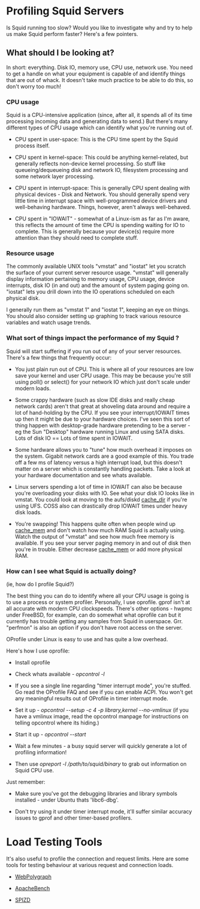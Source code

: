 # Profiling Squid Servers

Is Squid running too slow? Would you like to investigate why and try to
help us make Squid perform faster? Here's a few pointers.

## What should I be looking at?

In short: everything. Disk IO, memory use, CPU use, network use. You
need to get a handle on what your equipment is capable of and identify
things that are out of whack. It doesn't take much practice to be able
to do this, so don't worry too much\!

### CPU usage

Squid is a CPU-intensive application (since, after all, it spends all of
its time processing incoming data and generating data to send.) But
there's many different types of CPU usage which can identify what you're
running out of.

  - CPU spent in user-space: This is the CPU time spent by the Squid
    process itself.

  - CPU spent in kernel-space: This could be anything kernel-related,
    but generally reflects non-device kernel processing. So stuff like
    queueing/dequeueing disk and network IO, filesystem processing and
    some network layer processing.

  - CPU spent in interrupt-space: This is generally CPU spent dealing
    with physical devices - Disk and Network. You should generally spend
    very little time in interrupt space with well-programmed device
    drivers and well-behaving hardware. Things, however, aren't always
    well-behaved.

  - CPU spent in "IOWAIT" - somewhat of a Linux-ism as far as I'm aware,
    this reflects the amount of time the CPU is spending waiting for IO
    to complete. This is generally because your device(s) require more
    attention than they should need to complete stuff.

### Resource usage

The commonly available UNIX tools "vmstat" and "iostat" let you scratch
the surface of your current server resource usage. "vmstat" will
generally display information pertaining to memory usage, CPU usage,
device interrupts, disk IO (in and out) and the amount of system paging
going on. "iostat" lets you drill down into the IO operations scheduled
on each physical disk.

I generally run them as "vmstat 1" and "iostat 1", keeping an eye on
things. You should also consider setting up graphing to track various
resource variables and watch usage trends.

### What sort of things impact the performance of my Squid ?

Squid will start suffering if you run out of any of your server
resources. There's a few things that frequently occur:

  - You just plain run out of CPU. This is where all of your resources
    are low save your kernel and user CPU usage. This may be because
    you're still using poll() or select() for your network IO which just
    don't scale under modern loads.

  - Some crappy hardware (such as slow IDE disks and really cheap
    network cards) aren't that great at shoveling data around and
    require a lot of hand-holding by the CPU. If you see your
    interrupt/IOWAIT times up then it might be due to your hardware
    choices. I've seen this sort of thing happen with desktop-grade
    hardware pretending to be a server - eg the Sun "Desktop" hardware
    running Linux and using SATA disks. Lots of disk IO == Lots of time
    spent in IOWAIT.

  - Some hardware allows you to "tune" how much overhead it imposes on
    the system. Gigabit network cards are a good example of this. You
    trade off a few ms of latency versus a high interrupt load, but this
    doesn't matter on a server which is constantly handling packets.
    Take a look at your hardware documentation and see whats available.

  - Linux servers spending a lot of time in IOWAIT can also be because
    you're overloading your disks with IO. See what your disk IO looks
    like in vmstat. You could look at moving to the aufs/diskd
    [cache\_dir](http://www.squid-cache.org/Doc/config/cache_dir#) if
    you're using UFS. COSS also can drastically drop IOWAIT times under
    heavy disk loads.

  - You're swapping\! This happens quite often when people wind up
    [cache\_mem](http://www.squid-cache.org/Doc/config/cache_mem#) and
    don't watch how much RAM Squid is actually using. Watch the output
    of "vmstat" and see how much free memory is available. If you see
    your server paging memory in and out of disk then you're in trouble.
    Either decrease
    [cache\_mem](http://www.squid-cache.org/Doc/config/cache_mem#) or
    add more physical RAM.

### How can I see what Squid is actually doing?

(ie, how do I profile Squid?)

The best thing you can do to identify where all your CPU usage is going
is to use a process or system profiler. Personally, I use oprofile.
gprof isn't at all accurate with modern CPU clockspeeds. There's other
options - hwpmc under FreeBSD, for example, can do somewhat what
oprofile can but it currently has trouble getting any samples from Squid
in userspace. Grr. "perfmon" is also an option if you don't have root
access on the server.

OProfile under Linux is easy to use and has quite a low overhead.

Here's how I use oprofile:

  - Install oprofile

  - Check whats available - *opcontrol -l*

  - If you see a single line regarding "timer interrupt mode", you're
    stuffed. Go read the OProfile FAQ and see if you can enable ACPI.
    You won't get any meaningful results out of OProfile in timer
    interrupt mode.

  - Set it up - *opcontrol --setup -c 4 -p library,kernel --no-vmlinux*
    (if you have a vmlinux image, read the opcontrol manpage for
    instructions on telling opcontrol where its hiding.)

  - Start it up - *opcontrol --start*

  - Wait a few minutes - a busy squid server will quickly generate a lot
    of profiling information\!

  - Then use *opreport -l /path/to/squid/binary* to grab out information
    on Squid CPU use.

Just remember:

  - Make sure you've got the debugging libraries and library symbols
    installed - under Ubuntu thats 'libc6-dbg'.

  - Don't try using it under timer interrupt mode, it'll suffer similar
    accuracy issues to gprof and other timer-based profilers.

# Load Testing Tools

It's also useful to profile the connection and request limits. Here are
some tools for testing behaviour at various request and connection
loads.

  - [WebPolygraph](http://www.web-polygraph.org/)

  - [ApacheBench](http://httpd.apache.org/docs/current/programs/ab.html)

  - [SPIZD](http://sourceforge.net/projects/spizd/)
